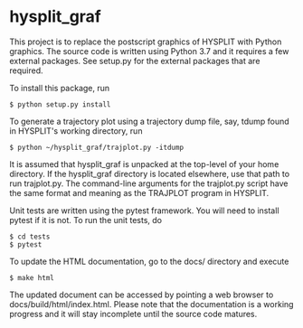 # hysplit_graf

This project is to replace the postscript graphics of HYSPLIT with Python
graphics.  The source code is written using Python 3.7 and it requires a few
external packages.  See setup.py for the external packages that are required.

To install this package, run

    $ python setup.py install

To generate a trajectory plot using a trajectory dump file, say, tdump found
in HYSPLIT's working directory, run

    $ python ~/hysplit_graf/trajplot.py -itdump

It is assumed that hysplit_graf is unpacked at the top-level of your home
directory.  If the hysplit_graf directory is located elsewhere, use that path
to run trajplot.py.  The command-line arguments for the trajplot.py script
have the same format and meaning as the TRAJPLOT program in HYSPLIT.

Unit tests are written using the pytest framework. You will need to install
pytest if it is not.  To run the unit tests, do

    $ cd tests
    $ pytest
    
To update the HTML documentation, go to the docs/ directory and execute

    $ make html

The updated document can be accessed by pointing a web browser to
docs/build/html/index.html.  Please note that the documentation is a working
progress and it will stay incomplete until the source code matures.
